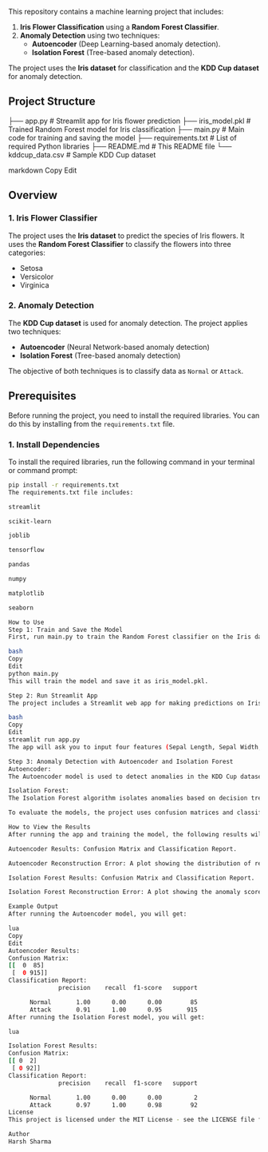 This repository contains a machine learning project that includes:

1. **Iris Flower Classification** using a **Random Forest Classifier**.
2. **Anomaly Detection** using two techniques:
   - **Autoencoder** (Deep Learning-based anomaly detection).
   - **Isolation Forest** (Tree-based anomaly detection).

The project uses the **Iris dataset** for classification and the **KDD Cup dataset** for anomaly detection.

## Project Structure

├── app.py # Streamlit app for Iris flower prediction
├── iris_model.pkl # Trained Random Forest model for Iris classification
├── main.py # Main code for training and saving the model
├── requirements.txt # List of required Python libraries
├── README.md # This README file
└── kddcup_data.csv # Sample KDD Cup dataset

markdown
Copy
Edit

## Overview

### 1. Iris Flower Classifier
The project uses the **Iris dataset** to predict the species of Iris flowers. It uses the **Random Forest Classifier** to classify the flowers into three categories:
- Setosa
- Versicolor
- Virginica

### 2. Anomaly Detection
The **KDD Cup dataset** is used for anomaly detection. The project applies two techniques:
- **Autoencoder** (Neural Network-based anomaly detection)
- **Isolation Forest** (Tree-based anomaly detection)

The objective of both techniques is to classify data as `Normal` or `Attack`.

## Prerequisites

Before running the project, you need to install the required libraries. You can do this by installing from the `requirements.txt` file.

### 1. Install Dependencies

To install the required libraries, run the following command in your terminal or command prompt:

```bash
pip install -r requirements.txt
The requirements.txt file includes:

streamlit

scikit-learn

joblib

tensorflow

pandas

numpy

matplotlib

seaborn

How to Use
Step 1: Train and Save the Model
First, run main.py to train the Random Forest classifier on the Iris dataset and save the model:

bash
Copy
Edit
python main.py
This will train the model and save it as iris_model.pkl.

Step 2: Run Streamlit App
The project includes a Streamlit web app for making predictions on Iris flowers. To run the app, use the following command:

bash
Copy
Edit
streamlit run app.py
The app will ask you to input four features (Sepal Length, Sepal Width, Petal Length, and Petal Width), and then predict the Iris species based on these inputs.

Step 3: Anomaly Detection with Autoencoder and Isolation Forest
Autoencoder:
The Autoencoder model is used to detect anomalies in the KDD Cup dataset. It uses reconstruction error to flag anomalous data points.

Isolation Forest:
The Isolation Forest algorithm isolates anomalies based on decision trees. This technique is also applied to the KDD Cup dataset for anomaly detection.

To evaluate the models, the project uses confusion matrices and classification reports.

How to View the Results
After running the app and training the model, the following results will be shown:

Autoencoder Results: Confusion Matrix and Classification Report.

Autoencoder Reconstruction Error: A plot showing the distribution of reconstruction errors, with a threshold for anomaly detection.

Isolation Forest Results: Confusion Matrix and Classification Report.

Isolation Forest Reconstruction Error: A plot showing the anomaly score for the Isolation Forest method.

Example Output
After running the Autoencoder model, you will get:

lua
Copy
Edit
Autoencoder Results:
Confusion Matrix:
[[  0  85]
 [  0 915]]
Classification Report:
              precision    recall  f1-score   support

      Normal       1.00      0.00      0.00        85
      Attack       0.91      1.00      0.95       915
After running the Isolation Forest model, you will get:

lua

Isolation Forest Results:
Confusion Matrix:
[[ 0  2]
 [ 0 92]]
Classification Report:
              precision    recall  f1-score   support

      Normal       1.00      0.00      0.00         2
      Attack       0.97      1.00      0.98        92
License
This project is licensed under the MIT License - see the LICENSE file for details.

Author
Harsh Sharma